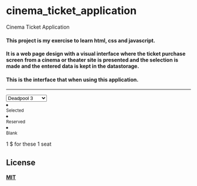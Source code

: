 # cinema_ticket_application
Cinema Ticket Application

#### This project is my exercise to learn html, css and javascript.

#### It is a web page design with a visual interface where the ticket purchase screen from a cinema or theater site is presented and the selection is made and the entered data is kept in the datastorage.

#### This is the interface that when using this application.
_______________________________________________________________________________________________________________________

<!DOCTYPE html>
<html lang="en">
<head>
    <meta charset="UTF-8">
    <meta http-equiv="X-UA-Compatible" content="IE=edge">
    <meta name="viewport" content="width=device-width, initial-scale=1.0">
    <link rel="stylesheet" href="style.css">
    <title>Cinema Ticket Reservation</title>
</head>
<body>
    <div class="container">
        <div class="screen">
        </div>
        <div class="row">
            <div class="seat"></div>
            <div class="seat"></div>
            <div class="seat"></div>
            <div class="seat"></div>
            <div class="seat"></div>
            <div class="seat"></div>
            <div class="seat"></div>
            <div class="seat"></div>
        </div>
        <div class="row">
            <div class="seat"></div>
            <div class="seat"></div>
            <div class="seat"></div>
            <div class="seat reserved"></div>
            <div class="seat"></div>
            <div class="seat reserved"></div>
            <div class="seat"></div>
            <div class="seat"></div>
        </div>
        <div class="row">
            <div class="seat reserved"></div>
            <div class="seat reserved"></div>
            <div class="seat"></div>
            <div class="seat"></div>
            <div class="seat"></div>
            <div class="seat"></div>
            <div class="seat"></div>
            <div class="seat"></div>
        </div>
        <div class="row">
            <div class="seat"></div>
            <div class="seat"></div>
            <div class="seat"></div>
            <div class="seat"></div>
            <div class="seat"></div>
            <div class="seat"></div>
            <div class="seat"></div>
            <div class="seat"></div>
        </div>
        <div class="row">
            <div class="seat"></div>
            <div class="seat"></div>
            <div class="seat"></div>
            <div class="seat"></div>
            <div class="seat"></div>
            <div class="seat"></div>
            <div class="seat"></div>
            <div class="seat"></div>
        </div>
    </div>
    <div class="movie-list">
        <select id="movie">
            <option disabled>Select the Film</option>
            <option value="2">Deadpool 3</option>
            <option value="2.5">The Batman</option>
            <option value="3">Avengers 4</option>
        </select>
    </div>
    <u1 class="info">
        <li>
            <div class="seat selected"></div>
            <small>Selected</small>
        </li>
        <li>
            <div class="seat reserved"></div>
            <small>Reserved</small>
        </li>
        <li>
            <div class="seat"></div>
            <small>Blank</small>
        </li>
    </u1>
    <p class="text">
        <span id="amount">1</span> $ for these <span id="count">1</span> seat
    </p>
    <script>
        const container = document.querySelector('.container');
const count = document.getElementById('count');
const amount = document.getElementById('amount');
const select = document.getElementById('movie');
const seats = document.querySelectorAll('.seat:not(.reserved)');

getFromLocalStorage();
calculateTotal();

container.addEventListener('click', function(e) {
    if(e.target.classList.contains('seat') && !e.target.classList.contains('reserved')){
        e.target.classList.toggle('selected');
        calculateTotal()
    }
});

select.addEventListener('change', function(e) {
    calculateTotal();
});

function calculateTotal() {
    const selectedSeats = container.querySelectorAll('.seat.selected');

    const selectedSeatArr = [];
    const seatsArr = [];

    selectedSeats.forEach(function(seat) {
        selectedSeatArr.push(seat);
    });

    seats.forEach(function(seat) {
        seatsArr.push(seat);
    });

    let selectedSeatIndex = selectedSeatArr.map(function(seat) {
        return seatsArr.indexOf(seat);
    });

    console.log(selectedSeatIndex);
    

    let selectedSeatCount = container.querySelectorAll('.seat.selected').length;
    count.innerText = selectedSeatCount;
    amount.innerText = selectedSeatCount * select.value;

    saveToLocalStorage(selectedSeatIndex);
}

function getFromLocalStorage() {
    const selectedSeats = JSON.parse(localStorage.getItem('selectedSeats'));

    if (selectedSeats != null && selectedSeats.length > 0) {
        seats.forEach(function(seat,index) {
            if (selectedSeats.indexOf(index) > -1) {
                seat.classList.add('selected');
            }
        });
    }

    const selectedMovieIndex = localStorage.getItem('selectedMovieIndex');

    if (selectedMovieIndex != null) {
        select.selectedIndex = selectedMovieIndex;
    }
}

function saveToLocalStorage(indexs) {
    localStorage.setItem('selectedSeats', JSON.stringify(indexs));
    localStorage.setItem('selectedMovieIndex', select.selectedIndex);
}
    </script>
</body>
</html>

## License
#### [MIT](https://choosealicense.com/licenses/mit/)
